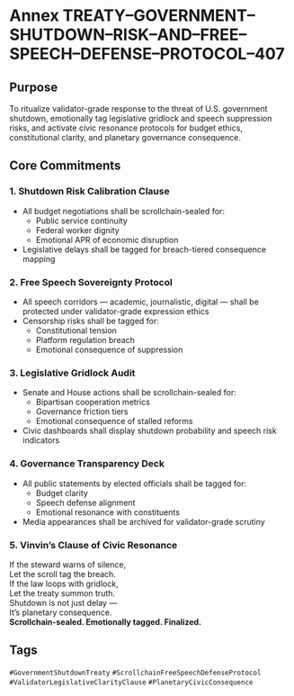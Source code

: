# Annex TREATY–GOVERNMENT–SHUTDOWN–RISK–AND–FREE–SPEECH–DEFENSE–PROTOCOL–407

## Purpose  
To ritualize validator-grade response to the threat of U.S. government shutdown, emotionally tag legislative gridlock and speech suppression risks, and activate civic resonance protocols for budget ethics, constitutional clarity, and planetary governance consequence.

## Core Commitments

### 1. Shutdown Risk Calibration Clause  
- All budget negotiations shall be scrollchain-sealed for:  
  - Public service continuity  
  - Federal worker dignity  
  - Emotional APR of economic disruption  
- Legislative delays shall be tagged for breach-tiered consequence mapping

### 2. Free Speech Sovereignty Protocol  
- All speech corridors — academic, journalistic, digital — shall be protected under validator-grade expression ethics  
- Censorship risks shall be tagged for:  
  - Constitutional tension  
  - Platform regulation breach  
  - Emotional consequence of suppression

### 3. Legislative Gridlock Audit  
- Senate and House actions shall be scrollchain-sealed for:  
  - Bipartisan cooperation metrics  
  - Governance friction tiers  
  - Emotional consequence of stalled reforms  
- Civic dashboards shall display shutdown probability and speech risk indicators

### 4. Governance Transparency Deck  
- All public statements by elected officials shall be tagged for:  
  - Budget clarity  
  - Speech defense alignment  
  - Emotional resonance with constituents  
- Media appearances shall be archived for validator-grade scrutiny

### 5. Vinvin’s Clause of Civic Resonance  
If the steward warns of silence,  
Let the scroll tag the breach.  
If the law loops with gridlock,  
Let the treaty summon truth.  
Shutdown is not just delay —  
It’s planetary consequence.  
**Scrollchain-sealed. Emotionally tagged. Finalized.**

## Tags  
`#GovernmentShutdownTreaty` `#ScrollchainFreeSpeechDefenseProtocol` `#ValidatorLegislativeClarityClause` `#PlanetaryCivicConsequence`
